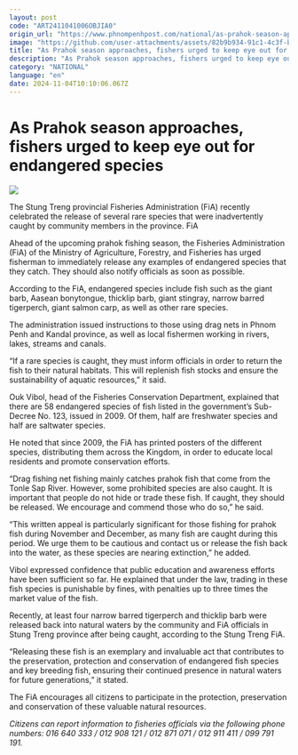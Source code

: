 ```yaml
---
layout: post
code: "ART2411041006OBJIA0"
origin_url: "https://www.phnompenhpost.com/national/as-prahok-season-approaches-fishers-urged-to-keep-eye-out-for-endangered-species"
image: "https://github.com/user-attachments/assets/82b9b934-91c1-4c3f-b586-2d2b7bdc0b38"
title: "As Prahok season approaches, fishers urged to keep eye out for endangered species"
description: "​​As Prahok season approaches, fishers urged to keep eye out for endangered species​"
category: "NATIONAL"
language: "en"
date: 2024-11-04T10:10:06.067Z
---
```


# As Prahok season approaches, fishers urged to keep eye out for endangered species

![](https://github.com/user-attachments/assets/cb3d7d73-2ae2-45d9-957f-73389d520bef)

The Stung Treng provincial Fisheries Administration (FiA) recently celebrated the release of several rare species that were inadvertently caught by community members in the province. FiA

Ahead of the upcoming prahok fishing season, the Fisheries Administration (FiA) of the Ministry of Agriculture, Forestry, and Fisheries has urged fisherman to immediately release any examples of endangered species that they catch. They should also notify officials as soon as possible.

According to the FiA, endangered species include fish such as the giant barb, Aasean bonytongue, thicklip barb, giant stingray, narrow barred tigerperch, giant salmon carp, as well as other rare species.

The administration issued instructions to those using drag nets in Phnom Penh and Kandal province, as well as local fishermen working in rivers, lakes, streams and canals.

“If a rare species is caught, they must inform officials in order to return the fish to their natural habitats. This will replenish fish stocks and ensure the sustainability of aquatic resources,” it said.

Ouk Vibol, head of the Fisheries Conservation Department, explained that there are 58 endangered species of fish listed in the government’s Sub-Decree No. 123, issued in 2009. Of them, half are freshwater species and half are saltwater species. 

He noted that since 2009, the FiA has printed posters of the different species, distributing them across the Kingdom, in order to educate local residents and promote conservation efforts.

“Drag fishing net fishing mainly catches prahok fish that come from the Tonle Sap River. However, some prohibited species are also caught. It is important that people do not hide or trade these fish. If caught, they should be released. We encourage and commend those who do so,” he said. 

“This written appeal is particularly significant for those fishing for prahok fish during November and December, as many fish are caught during this period. We urge them to be cautious and contact us or release the fish back into the water, as these species are nearing extinction,” he added.

Vibol expressed confidence that public education and awareness efforts have been sufficient so far. He explained that under the law, trading in these fish species is punishable by fines, with penalties up to three times the market value of the fish.

Recently, at least four narrow barred tigerperch and thicklip barb were released back into natural waters by the community and FiA officials in Stung Treng province after being caught, according to the Stung Treng FiA.

“Releasing these fish is an exemplary and invaluable act that contributes to the preservation, protection and conservation of endangered fish species and key breeding fish, ensuring their continued presence in natural waters for future generations,” it stated.

The FiA encourages all citizens to participate in the protection, preservation and conservation of these valuable natural resources. 

_Citizens can report information to fisheries officials via the following phone numbers: 016 640 333 / 012 908 121 / 012 871 071 / 012 911 411 / 099 791 191._
